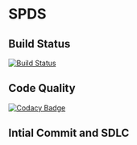 # SPDS
## Build Status
 [![Build Status](https://travis-ci.com/sohangarikapati/C-training.svg?branch=master)](https://travis-ci.com/sohangarikapati/C-training)

## Code Quality
 [![Codacy Badge](https://app.codacy.com/project/badge/Grade/e6235209ce484e359d7b1b6af3b2e880)](https://www.codacy.com/manual/sohangarikapati/C-training?utm_source=github.com&amp;utm_medium=referral&amp;utm_content=sohangarikapati/C-training&amp;utm_campaign=Badge_Grade)

## Intial Commit and SDLC
